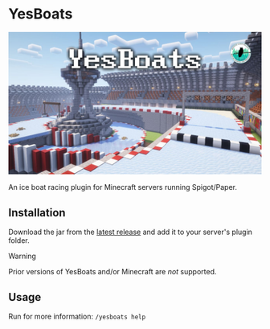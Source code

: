 # YesBoats

![Racetrack Not Included](./assets/lc-yesboats.jpg)

An ice boat racing plugin for Minecraft servers running Spigot/Paper.

## Installation

Download the jar from the [latest release](https://github.com/LearnerCouncil/YesBoats/releases/latest) and add it to your server's plugin folder.

> [!warning]
> Prior versions of YesBoats and/or Minecraft are *not* supported.

## Usage

Run for more information:
`/yesboats help`


